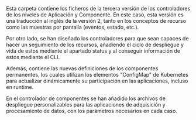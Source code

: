Esta carpeta contiene los ficheros de la tercera versión de los controladores de los niveles de Aplicación y Componente. En este caso, esta versión es una traducción al inglés de la versión 2, tanto en los conceptos de recurso como las muestras por pantalla (eventos, estado, etc.).

Por otro lado, se han diseñado los controladores para que sean capaces de hacer un seguimiento de los recursos, añadiendo el ciclo de despliegue y vida de estos mediante el apartado status y al conseguir información de estos mediante el CLI.

Además, contiene las nuevas definiciones de los componentes permanentes, los cuales utilizan los elementos "ConfigMap" de Kubernetes para actualizar dinámicamente su participación en las aplicaciones, incluso en runtime.

En el controlador de componentes se han añadido los archivos de despliegue personalizables para las aplicaciones de adquisición y procesamiento de datos, con los parámetros necesarios en cada caso.